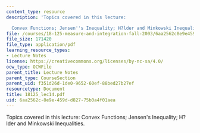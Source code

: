 ```yaml
---
content_type: resource
description: 'Topics covered in this lecture:

  Convex Functions; Jensen''s Inequality; H?lder and Minkowski Inequalities.'
file: /courses/18-125-measure-and-integration-fall-2003/6aa2562c8e9e459dd82775b0a4f01aea_18125_lec14.pdf
file_size: 171420
file_type: application/pdf
learning_resource_types:
- Lecture Notes
license: https://creativecommons.org/licenses/by-nc-sa/4.0/
ocw_type: OCWFile
parent_title: Lecture Notes
parent_type: CourseSection
parent_uid: f351d26d-1de0-9652-60ef-88bed27b27ef
resourcetype: Document
title: 18125_lec14.pdf
uid: 6aa2562c-8e9e-459d-d827-75b0a4f01aea
---
```

Topics covered in this lecture:
Convex Functions; Jensen's Inequality; H?lder and Minkowski Inequalities.